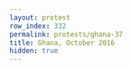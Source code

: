 ```yaml
---
layout: protest
row_index: 332
permalink: protests/ghana-37
title: Ghana, October 2016
hidden: true
---
```

